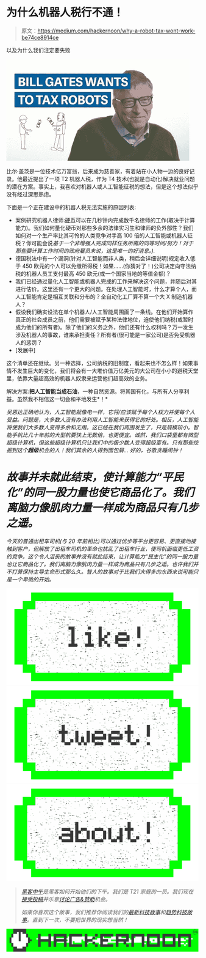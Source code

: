 # 为什么机器人税行不通！

> 原文：<https://medium.com/hackernoon/why-a-robot-tax-wont-work-be74ce8914ce>

以及为什么我们注定要失败

![](img/e3f2e870b1028ce624eb6c269c23587f.png)

比尔·盖茨是一位技术亿万富翁，后来成为慈善家，有着站在小人物一边的良好记录。他最近提出了一项 T2 机器人税，作为 T4 技术(也就是自动化)解决就业问题的潜在方案。事实上，我喜欢对机器人或人工智能征税的想法，但是这个想法似乎没有经过深思熟虑。

下面是一个正在建设中的机器人税无法实施的原因列表:

*   案例研究机器人律师:[硬币](https://www.bloomberg.com/news/articles/2017-02-28/jpmorgan-marshals-an-army-of-developers-to-automate-high-finance)可以在几秒钟内完成数千名律师的工作(取决于计算能力)。我们如何量化硬币对那些多余的法律实习生和律师的负外部性？我们如何对一个生产率比其可怜的人类竞争对手高 100 倍的人工智能或机器人征税？你可能会说*基于一个非增强人完成同样任务所需的同等时间/努力！对于那些要计算工作时间的政府雇员来说，这是唯一的好消息。).*
*   德国税法中有一个漏洞(针对人工智能而非人类，稍后会详细说明)规定收入低于 450 欧元的个人可以免缴所得税！如果……(你猜对了！)公司决定向守法纳税的机器人员工支付最高 450 欧元(或一个国家当地的等值金额)？
*   我们已经通过量化人工智能或机器人完成的工作来解决这个问题，并随后对其进行估价。这里还有一个更大的问题。在处理人工智能时，什么才算个人，而人工智能肯定是相互关联和分布的？全自动化工厂算不算一个大 X 制造机器人？
*   假设我们确实设法在单个机器人/人工智能周围画了一条线。在他们开始算作真正的社会成员之前，他们需要被赋予某种法律地位，迫使他们纳税(或暂时成为他们的所有者)。除了他们的义务之外，他们还有什么权利吗？万一发生涉及机器人的事故，谁来承担责任？所有者(很可能是一家公司)是否免受机器人的惩罚？
*   [发展中]

这个清单还在继续。另一种选择，公司纳税的旧制度，看起来也不怎么样！如果事情不发生巨大的变化，我们将会有一大堆价值万亿美元的大公司在小小的避税天堂里，依靠大量超高效的机器人奴隶来运营他们超高效的业务。

解决方案:**把人工智能当成石油**，一种自然资源。将其国有化，与所有人分享利益。虽然我不相信这一切会和平地发生*！*

*吴恩达正确地认为，人工智能就像电一样，它将/应该赋予每个人权力并使每个人受益。问题是，大多数人没有办法利用人工智能来获得它的好处。相反，人工智能将使我们大多数人变得多余和无用。这已经在我们周围发生了，只是规模较小。智能手机比几十年前的大型机要快上无数倍，也更便宜。诚然，我们口袋里都有微型超级计算机，但这些超级计算机只让我们中的极少数人变得超级富有。只有那些挖掘到这个**超级**机会的人！我们其余的人得到面包屑… *好的，谷歌贪睡闹钟*！*

# ***故事并未就此结束，使计算能力“平民化”的同一股力量也使它商品化了。我们离脑力像肌肉力量一样成为商品只有几步之遥。***

*今天的普通出租车司机(与 20 年前相比)可以通过优步等平台更容易、更直接地接触到客户，但解放了出租车司机的革命也扰乱了出租车行业，使司机面临更低工资的竞争。这个令人沮丧的故事并没有就此结束，让计算能力“民主化”的同一股力量也让它商品化了。我们离脑力像肌肉力量一样成为商品只有几步之遥。也许我们并不打算保持主导生命形式那么久。智人的故事对于比我们大得多的东西来说可能只是一个卑微的开始。*

*[![](img/50ef4044ecd4e250b5d50f368b775d38.png)](http://bit.ly/HackernoonFB)**[![](img/979d9a46439d5aebbdcdca574e21dc81.png)](https://goo.gl/k7XYbx)**[![](img/2930ba6bd2c12218fdbbf7e02c8746ff.png)](https://goo.gl/4ofytp)*

> *[黑客中午](http://bit.ly/Hackernoon)是黑客如何开始他们的下午。我们是 T21 家庭的一员。我们现在[接受投稿](http://bit.ly/hackernoonsubmission)并乐意[讨论广告&赞助](mailto:partners@amipublications.com)机会。*
> 
> *如果你喜欢这个故事，我们推荐你阅读我们的[最新科技故事](http://bit.ly/hackernoonlatestt)和[趋势科技故事](https://hackernoon.com/trending)。直到下一次，不要把世界的现实想当然！*

*![](img/be0ca55ba73a573dce11effb2ee80d56.png)*